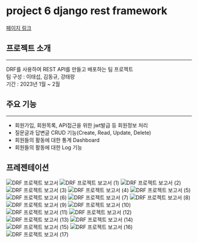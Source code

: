 # project 6 django rest framework

[페이지 링크](http://3.38.47.74/)

## 프로젝트 소개
-------------
DRF를 사용하여 REST API를 만들고 배포하는 팀 프로젝트  
팀 구성 : 이태섭, 김동규, 강태랑  
기간 : 2023년 1월 ~ 2월

## 주요 기능
-------------
* 회원가입, 회원목록, API접근을 위한 jwt발급 등 회원정보 처리
* 질문글과 답변글 CRUD 기능(Create, Read, Update, Delete)
* 회원들의 활동에 대한 통계 Dashboard
* 회원들의 활동에 대한 Log 기능

## 프레젠테이션  
![DRF 프로젝트 보고서](https://user-images.githubusercontent.com/109839413/233831238-557d04e6-d7a6-4408-95d0-32c548ea2b06.png)
![DRF 프로젝트 보고서 (1)](https://user-images.githubusercontent.com/109839413/233831163-66d3d062-824b-4df2-b640-4dd9b270d6f3.png)
![DRF 프로젝트 보고서 (2)](https://user-images.githubusercontent.com/109839413/233831167-abbc0ad0-b6e4-4b8e-a0ec-2a15c3ea8cd1.png)
![DRF 프로젝트 보고서 (3)](https://user-images.githubusercontent.com/109839413/233831168-2693228a-6afc-4c36-9f9d-7bebd23a9513.png)
![DRF 프로젝트 보고서 (4)](https://user-images.githubusercontent.com/109839413/233831169-3ed1d9ae-9b6b-4bd4-91ff-8a4a74d6ba03.png)
![DRF 프로젝트 보고서 (5)](https://user-images.githubusercontent.com/109839413/233831171-3d2562f5-91bc-43c8-8265-b9a8da5f408c.png)
![DRF 프로젝트 보고서 (6)](https://user-images.githubusercontent.com/109839413/233831174-04957817-81f8-445b-981d-e38b6cd75519.png)
![DRF 프로젝트 보고서 (7)](https://user-images.githubusercontent.com/109839413/233831176-76831d7d-1604-4b24-b458-bd82bbe84f07.png)
![DRF 프로젝트 보고서 (8)](https://user-images.githubusercontent.com/109839413/233831178-0b281a2a-59b3-4e2a-a638-3c27dabd680c.png)
![DRF 프로젝트 보고서 (9)](https://user-images.githubusercontent.com/109839413/233831180-dddc63ed-b816-4f64-86f7-db049d130423.png)
![DRF 프로젝트 보고서 (10)](https://user-images.githubusercontent.com/109839413/233831181-180ac4a9-4328-41b5-8c2f-b64da97735f6.png)
![DRF 프로젝트 보고서 (11)](https://user-images.githubusercontent.com/109839413/233831182-17fb2c2c-1369-4733-80d8-354e01169a2b.png)
![DRF 프로젝트 보고서 (12)](https://user-images.githubusercontent.com/109839413/233831183-e91ccd47-0b03-4e8c-aeec-f6434d5eb251.png)
![DRF 프로젝트 보고서 (13)](https://user-images.githubusercontent.com/109839413/233831186-6e4848ac-4275-4615-9ed0-a36cf4a02b95.png)
![DRF 프로젝트 보고서 (14)](https://user-images.githubusercontent.com/109839413/233831187-c643936f-2142-41a2-88d3-aaaac58f3ddc.png)
![DRF 프로젝트 보고서 (15)](https://user-images.githubusercontent.com/109839413/233831188-cb695178-657c-4199-9b63-56a64e760435.png)
![DRF 프로젝트 보고서 (16)](https://user-images.githubusercontent.com/109839413/233831189-1476f074-821d-4d21-9909-9505ba08f12c.png)
![DRF 프로젝트 보고서 (17)](https://user-images.githubusercontent.com/109839413/233831190-fdbeae7a-704a-4c2e-aa67-66e00d6d4aa6.png)
